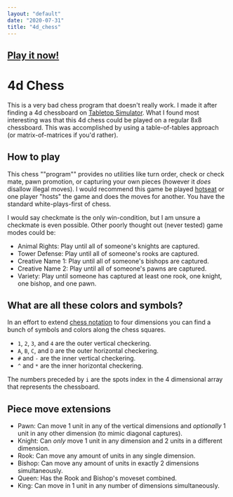 ```yaml
---
layout: "default"
date: "2020-07-31"
title: "4d_chess"
---
```


## [Play it now!](./chess.html)

# 4d Chess
This is a very bad chess program that doesn't really work. I made it after finding a 4d chessboard on [Tabletop Simulator](https://www.tabletopsimulator.com/). What I found most interesting was that this 4d chess could be played on a regular 8x8 chessboard. This was accomplished by using a table-of-tables approach (or matrix-of-matrices if you'd rather).

## How to play
This chess ""program"" provides no utilities like turn order, check or check mate, pawn promotion, or capturing your own pieces (however it *does* disallow illegal moves). I would recommend this game be played [hotseat](https://en.wikipedia.org/wiki/Hotseat_(multiplayer_mode)) or one player "hosts" the game and does the moves for another. You have the standard white-plays-first of chess.

I would say checkmate is the only win-condition, but I am unsure a checkmate is even possible. Other poorly thought out (never tested) game modes could be:

* Animal Rights: Play until all of someone's knights are captured.
* Tower Defense: Play until all of someone's rooks are captured.
* Creative Name 1: Play until all of someone's bishops are captured.
* Creative Name 2: Play until all of someone's pawns are captured.
* Variety: Play until someone has captured at least one rook, one knight, one bishop, and one pawn.

## What are all these colors and symbols?

In an effort to extend [chess notation](https://en.wikipedia.org/wiki/Chess_notation) to four dimensions you can find a bunch of symbols and colors along the chess squares. 

* `1`, `2`, `3`, and `4` are the outer vertical checkering.
* `A`, `B`, `C`, and `D` are the outer horizontal checkering.
* `#` and `-` are the inner vertical checkering.
* `^` and `*` are the inner horizontal checkering.

The numbers preceded by `i` are the spots index in the 4 dimensional array that represents the chessboard.

## Piece move extensions

* Pawn: Can move 1 unit in any of the vertical dimensions and *optionally* 1 unit in any other dimension (to mimic diagonal captures).
* Knight: Can *only* move 1 unit in any dimension and 2 units in a different dimension.
* Rook: Can move any amount of units in any single dimension.
* Bishop: Can move any amount of units in exactly 2 dimensions simultaneously.
* Queen: Has the Rook and Bishop's moveset combined.
* King: Can move in 1 unit in any number of dimensions simultaneously.